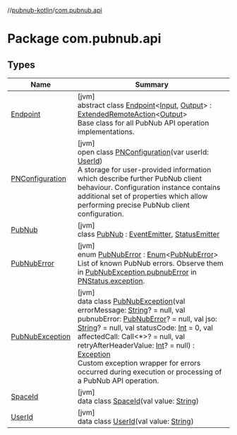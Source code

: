 //[pubnub-kotlin](../../index.md)/[com.pubnub.api](index.md)

# Package com.pubnub.api

## Types

| Name | Summary |
|---|---|
| [Endpoint](-endpoint/index.md) | [jvm]<br>abstract class [Endpoint](-endpoint/index.md)&lt;[Input](-endpoint/index.md), [Output](-endpoint/index.md)&gt; : [ExtendedRemoteAction](../com.pubnub.api.endpoints.remoteaction/-extended-remote-action/index.md)&lt;[Output](-endpoint/index.md)&gt; <br>Base class for all PubNub API operation implementations. |
| [PNConfiguration](-p-n-configuration/index.md) | [jvm]<br>open class [PNConfiguration](-p-n-configuration/index.md)(var userId: [UserId](-user-id/index.md))<br>A storage for user-provided information which describe further PubNub client behaviour. Configuration instance contains additional set of properties which allow performing precise PubNub client configuration. |
| [PubNub](-pub-nub/index.md) | [jvm]<br>class [PubNub](-pub-nub/index.md) : [EventEmitter](../com.pubnub.api.v2.callbacks/-event-emitter/index.md), [StatusEmitter](../com.pubnub.api.v2.callbacks/-status-emitter/index.md) |
| [PubNubError](-pub-nub-error/index.md) | [jvm]<br>enum [PubNubError](-pub-nub-error/index.md) : [Enum](https://kotlinlang.org/api/latest/jvm/stdlib/kotlin/-enum/index.html)&lt;[PubNubError](-pub-nub-error/index.md)&gt; <br>List of known PubNub errors. Observe them in [PubNubException.pubnubError](-pub-nub-exception/pubnub-error.md) in [PNStatus.exception](../com.pubnub.api.models.consumer/-p-n-status/exception.md). |
| [PubNubException](-pub-nub-exception/index.md) | [jvm]<br>data class [PubNubException](-pub-nub-exception/index.md)(val errorMessage: [String](https://kotlinlang.org/api/latest/jvm/stdlib/kotlin/-string/index.html)? = null, val pubnubError: [PubNubError](-pub-nub-error/index.md)? = null, val jso: [String](https://kotlinlang.org/api/latest/jvm/stdlib/kotlin/-string/index.html)? = null, val statusCode: [Int](https://kotlinlang.org/api/latest/jvm/stdlib/kotlin/-int/index.html) = 0, val affectedCall: Call&lt;*&gt;? = null, val retryAfterHeaderValue: [Int](https://kotlinlang.org/api/latest/jvm/stdlib/kotlin/-int/index.html)? = null) : [Exception](https://docs.oracle.com/javase/8/docs/api/java/lang/Exception.html)<br>Custom exception wrapper for errors occurred during execution or processing of a PubNub API operation. |
| [SpaceId](-space-id/index.md) | [jvm]<br>data class [SpaceId](-space-id/index.md)(val value: [String](https://kotlinlang.org/api/latest/jvm/stdlib/kotlin/-string/index.html)) |
| [UserId](-user-id/index.md) | [jvm]<br>data class [UserId](-user-id/index.md)(val value: [String](https://kotlinlang.org/api/latest/jvm/stdlib/kotlin/-string/index.html)) |
